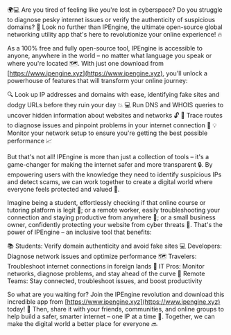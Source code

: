 🌍💻 Are you tired of feeling like you're lost in cyberspace? Do you struggle to diagnose pesky internet issues or verify the authenticity of suspicious domains? 🤔 Look no further than IPEngine, the ultimate open-source global networking utility app that's here to revolutionize your online experience! 🔥

As a 100% free and fully open-source tool, IPEngine is accessible to anyone, anywhere in the world – no matter what language you speak or where you're located 🗺️. With just one download from [https://www.ipengine.xyz](https://www.ipengine.xyz), you'll unlock a powerhouse of features that will transform your online journey:

🔍 Look up IP addresses and domains with ease, identifying fake sites and dodgy URLs before they ruin your day 💥
💻 Run DNS and WHOIS queries to uncover hidden information about websites and networks 🔓
📍 Trace routes to diagnose issues and pinpoint problems in your internet connection 🚀
💡 Monitor your network setup to ensure you're getting the best possible performance 📈

But that's not all! IPEngine is more than just a collection of tools – it's a game-changer for making the internet safer and more transparent 🔒. By empowering users with the knowledge they need to identify suspicious IPs and detect scams, we can work together to create a digital world where everyone feels protected and valued 🌟.

Imagine being a student, effortlessly checking if that online course or tutoring platform is legit 💸; or a remote worker, easily troubleshooting your connection and staying productive from anywhere 🏢; or a small business owner, confidently protecting your website from cyber threats 💪. That's the power of IPEngine – an inclusive tool that benefits:

📚 Students: Verify domain authenticity and avoid fake sites
💻 Developers: Diagnose network issues and optimize performance
🗺️ Travelers: Troubleshoot internet connections in foreign lands
🔧 IT Pros: Monitor networks, diagnose problems, and stay ahead of the curve
👥 Remote Teams: Stay connected, troubleshoot issues, and boost productivity

So what are you waiting for? Join the IPEngine revolution and download this incredible app from [https://www.ipengine.xyz](https://www.ipengine.xyz) today! 🚀 Then, share it with your friends, communities, and online groups to help build a safer, smarter internet – one IP at a time 💪. Together, we can make the digital world a better place for everyone 🔜
